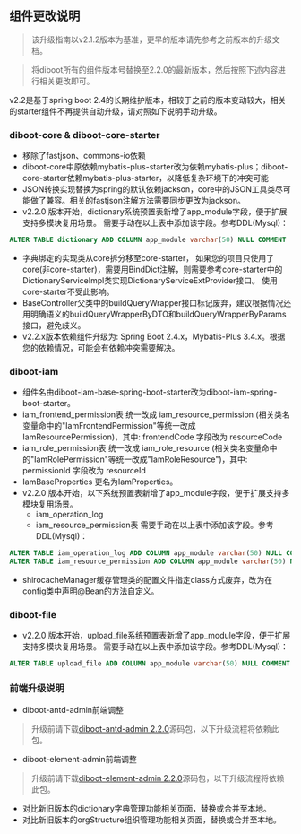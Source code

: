 ## 组件更改说明
> 该升级指南以v2.1.2版本为基准，更早的版本请先参考之前版本的升级文档。

> 将diboot所有的组件版本号替换至2.2.0的最新版本，然后按照下述内容进行相关更改即可。

v2.2是基于spring boot 2.4的长期维护版本，相较于之前的版本变动较大，相关的starter组件不再提供自动升级，请对照如下说明手动升级。

### diboot-core & diboot-core-starter 
* 移除了fastjson、commons-io依赖
* diboot-core中原依赖mybatis-plus-starter改为依赖mybatis-plus；diboot-core-starter依赖mybatis-plus-starter，以降低复杂环境下的冲突可能
* JSON转换实现替换为spring的默认依赖jackson，core中的JSON工具类尽可能做了兼容。相关的fastjson注解方法需要同步更改为jackson。
* v2.2.0 版本开始，dictionary系统预置表新增了app_module字段，便于扩展支持多模块复用场景。
需要手动在以上表中添加该字段。参考DDL(Mysql)：
~~~sql
ALTER TABLE dictionary ADD COLUMN app_module varchar(50) NULL COMMENT '应用模块' AFTER tenant_id;
~~~
* 字典绑定的实现类从core拆分移至core-starter，
如果您的项目只使用了core(非core-starter)，需要用BindDict注解，则需要参考core-starter中的DictionaryServiceImpl类实现DictionaryServiceExtProvider接口。
使用core-starter不受此影响。
* BaseController父类中的buildQueryWrapper接口标记废弃，建议根据情况还用明确语义的buildQueryWrapperByDTO和buildQueryWrapperByParams接口，避免歧义。
* v2.2.x版本依赖组件升级为: Spring Boot 2.4.x，Mybatis-Plus 3.4.x。根据您的依赖情况，可能会有依赖冲突需要解决。

### diboot-iam 

* 组件名由diboot-iam-base-spring-boot-starter改为diboot-iam-spring-boot-starter。
* iam_frontend_permission表 统一改成 iam_resource_permission (相关类名变量命中的"IamFrontendPermission"等统一改成IamResourcePermission)，其中:
 frontendCode 字段改为 resourceCode 
* iam_role_permission表 统一改成 iam_role_resource (相关类名变量命中的"IamRolePermission"等统一改成"IamRoleResource")，其中:
 permissionId  字段改为 resourceId
* IamBaseProperties 更名为IamProperties。
* v2.2.0 版本开始，以下系统预置表新增了app_module字段，便于扩展支持多模块复用场景。
    * iam_operation_log
    * iam_resource_permission表
需要手动在以上表中添加该字段。参考DDL(Mysql)：
~~~sql
ALTER TABLE iam_operation_log ADD COLUMN app_module varchar(50) NULL COMMENT '应用模块' AFTER tenant_id;
ALTER TABLE iam_resource_permission ADD COLUMN app_module varchar(50) NULL COMMENT '应用模块' AFTER tenant_id;
~~~
* shirocacheManager缓存管理类的配置文件指定class方式废弃，改为在config类中声明@Bean的方法自定义。

### diboot-file
* v2.2.0 版本开始，upload_file系统预置表新增了app_module字段，便于扩展支持多模块复用场景。
需要手动在以上表中添加该字段。参考DDL(Mysql)：
~~~sql
ALTER TABLE upload_file ADD COLUMN app_module varchar(50) NULL COMMENT '应用模块' AFTER tenant_id;
~~~

### 前端升级说明

* diboot-antd-admin前端调整
> 升级前请下载[diboot-antd-admin 2.2.0](https://github.com/dibo-software/diboot-antd-admin/releases)源码包，以下升级流程将依赖此包。

* diboot-element-admin前端调整
> 升级前请下载[diboot-element-admin 2.2.0](https://github.com/dibo-software/diboot-element-admin/releases)源码包，以下升级流程将依赖此包。

* 对比新旧版本的dictionary字典管理功能相关页面，替换或合并至本地。
* 对比新旧版本的orgStructure组织管理功能相关页面，替换或合并至本地。
